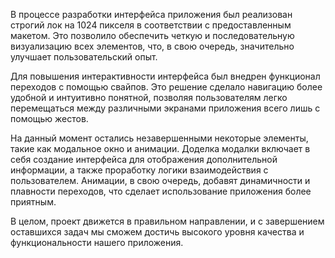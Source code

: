 В процессе разработки интерфейса приложения был реализован строгий лок на 1024 пикселя в соответствии с предоставленным макетом. Это позволило обеспечить четкую и последовательную визуализацию всех элементов, что, в свою очередь, значительно улучшает пользовательский опыт.

Для повышения интерактивности интерфейса был внедрен функционал переходов с помощью свайпов. Это решение сделало навигацию более удобной и интуитивно понятной, позволяя пользователям легко перемещаться между различными экранами приложения всего лишь с помощью жестов.

На данный момент остались незавершенными некоторые элементы, такие как модальное окно и анимации. Доделка модалки включает в себя создание интерфейса для отображения дополнительной информации, а также проработку логики взаимодействия с пользователем. Анимации, в свою очередь, добавят динамичности и плавности переходов, что сделает использование приложения более приятным.

В целом, проект движется в правильном направлении, и с завершением оставшихся задач мы сможем достичь высокого уровня качества и функциональности нашего приложения.
